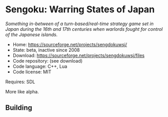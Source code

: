 # Sengoku: Warring States of Japan

_Something in-between of a turn-based/real-time strategy game set in Japan during the 16th and 17th centuries when warlords fought for control of the Japanese islands._

- Home: https://sourceforge.net/projects/sengdokuwsj/
- State: beta, inactive since 2008
- Download: https://sourceforge.net/projects/sengdokuwsj/files
- Code repository: (see download)
- Code language: C++, Lua
- Code license: MIT

Requires: SDL

More like alpha.

## Building

